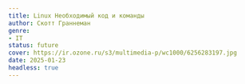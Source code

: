 ```yaml
---
title: Linux Необходимый код и команды
author: Скотт Граннеман
genre:
- IT
status: future
cover: https://ir.ozone.ru/s3/multimedia-p/wc1000/6256283197.jpg
date: 2025-01-23
headless: true
---
```


